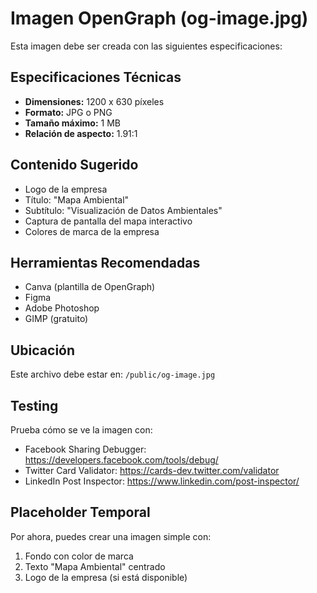 # Imagen OpenGraph (og-image.jpg)

Esta imagen debe ser creada con las siguientes especificaciones:

## Especificaciones Técnicas
- **Dimensiones:** 1200 x 630 píxeles
- **Formato:** JPG o PNG
- **Tamaño máximo:** 1 MB
- **Relación de aspecto:** 1.91:1

## Contenido Sugerido
- Logo de la empresa
- Título: "Mapa Ambiental"
- Subtítulo: "Visualización de Datos Ambientales"
- Captura de pantalla del mapa interactivo
- Colores de marca de la empresa

## Herramientas Recomendadas
- Canva (plantilla de OpenGraph)
- Figma
- Adobe Photoshop
- GIMP (gratuito)

## Ubicación
Este archivo debe estar en: `/public/og-image.jpg`

## Testing
Prueba cómo se ve la imagen con:
- Facebook Sharing Debugger: https://developers.facebook.com/tools/debug/
- Twitter Card Validator: https://cards-dev.twitter.com/validator
- LinkedIn Post Inspector: https://www.linkedin.com/post-inspector/

## Placeholder Temporal
Por ahora, puedes crear una imagen simple con:
1. Fondo con color de marca
2. Texto "Mapa Ambiental" centrado
3. Logo de la empresa (si está disponible)
